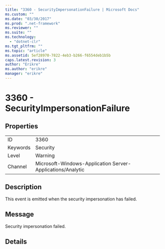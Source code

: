 ```yaml
---
title: "3360 - SecurityImpersonationFailure | Microsoft Docs"
ms.custom: ""
ms.date: "03/30/2017"
ms.prod: ".net-framework"
ms.reviewer: ""
ms.suite: ""
ms.technology: 
  - "dotnet-clr"
ms.tgt_pltfrm: ""
ms.topic: "article"
ms.assetid: 5ef28970-7822-4eb3-b266-f6554deb1b5b
caps.latest.revision: 3
author: "Erikre"
ms.author: "erikre"
manager: "erikre"
---
```

# 3360 - SecurityImpersonationFailure
## Properties  
  
|||  
|-|-|  
|ID|3360|  
|Keywords|Security|  
|Level|Warning|  
|Channel|Microsoft-Windows-Application Server-Applications/Analytic|  
  
## Description  
 This event is emitted when the security impersonation has failed.  
  
## Message  
 Security impersonation failed.  
  
## Details